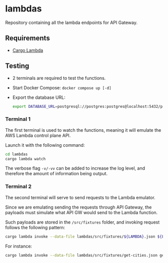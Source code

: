 # lambdas

Repository containing all the lambda endpoints for API Gateway.

## Requirements

- [Cargo Lambda]

## Testing

- 2 terminals are required to test the functions.
- Start Docker Compose: `docker compose up [-d]`
- Export the database URL:

  ```bash
  export DATABASE_URL=postgresql://postgres:postgres@localhost:5432/postgres
  ```

### Terminal 1

The first terminal is used to watch the functions, meaning it will emulate the
AWS Lambda control plane API.

Launch it with the following command:

```bash
cd lambdas
cargo lambda watch
```

The verbose flag `-v/-vv` can be added to increase the log level, and therefore
the amount of information being output.

### Terminal 2

The second terminal will serve to send requests to the Lambda emulator.

Since we are emulating sending the requests through API Gateway, the payloads
must simulate what API GW would send to the Lambda function.

Such payloads are stored in the `/src/fixtures` folder, and invoking request
follows the following pattern:

```bash
cargo lambda invoke --data-file lambdas/src/fixtures/${LAMBDA}.json ${LAMBDA}
```

For instance:

```bash
cargo lambda invoke --data-file lambdas/src/fixtures/get-cities.json get-cities
```

[cargo lambda]: https://www.cargo-lambda.info/
